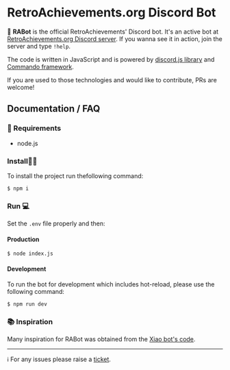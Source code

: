 # RetroAchievements.org Discord Bot

🤖 **RABot** is the official RetroAchievements' Discord bot. It's an active bot at [RetroAchievements.org Discord server](https://discord.gg/dq2E4hE). If you wanna see it in action, join the server and type `!help`.

The code is written in JavaScript and is powered by [discord.js library](https://discord.js.org/#/docs/main/) and [Commando framework](https://discord.js.org/#/docs/commando/).

If you are used to those technologies and would like to contribute, PRs are welcome! 

## Documentation / FAQ 

### :memo: Requirements

- node.js


### Install:wrench::hammer: 
To install the project run thefollowing command:
```
$ npm i
```


### Run :computer:

Set the `.env` file properly and then:

#### Production
```
$ node index.js
```

#### Development

To run the bot for development which includes hot-reload, please use the following command:

```
$ npm run dev
```


### :books: Inspiration
Many inspiration for RABot was obtained from the [Xiao bot's code](https://github.com/dragonfire535/xiao).

***
:information_source: For any issues please raise a [ticket](https://github.com/RetroAchievements/RABot/issues). 
